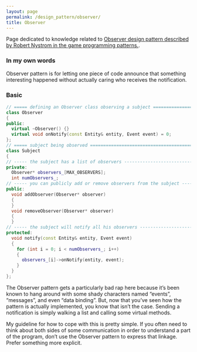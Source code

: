 ```yaml
---
layout: page
permalink: /design_pattern/observer/
title: Observer
---
```


Page dedicated to knowledge related to [Observer design pattern described by Robert Nystrom in the game programming patterns.](https://gameprogrammingpatterns.com/observer.html).

### In my own words
Observer pattern is for letting one piece of code announce that something interesting happened without actually caring who receives the notification.

### Basic
```cpp
// ===== defining an Observer class observing a subject =======================
class Observer
{
public:
  virtual ~Observer() {}
  virtual void onNotify(const Entity& entity, Event event) = 0;
};
// ===== subject being observed ===============================================
class Subject
{
// ----- the subject has a list of observers ----------------------------------
private:
  Observer* observers_[MAX_OBSERVERS];
  int numObservers_;
// ----- you can publicly add or remove observers from the subject ------------
public:
  void addObserver(Observer* observer)
  {
  }
  void removeObserver(Observer* observer)
  {
  }
// ----- the subject will notify all his observers ----------------------------
protected:
  void notify(const Entity& entity, Event event)
  {
    for (int i = 0; i < numObservers_; i++)
    {
      observers_[i]->onNotify(entity, event);
    }
  }
};
```
The Observer pattern gets a particularly bad rap here because it’s been known to hang around with some shady characters named “events”, “messages”, and even “data binding”. But, now that you’ve seen how the pattern is actually implemented, you know that isn’t the case. Sending a notification is simply walking a list and calling some virtual methods.

My guideline for how to cope with this is pretty simple. If you often need to think about both sides of some communication in order to understand a part of the program, don’t use the Observer pattern to express that linkage. Prefer something more explicit.

